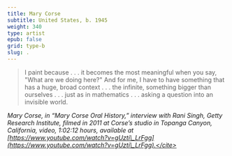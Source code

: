 ```yaml
---
title: Mary Corse
subtitle: United States, b. 1945
weight: 340
type: artist
epub: false
grid: type-b
slug: .
---
```

> I paint because . . . it becomes the most meaningful when you say, "What are we doing here?" And for me, I have to have something that has a huge, broad context . . . the infinite, something bigger than ourselves . . . just as in mathematics . . . asking a question into an invisible world.

<cite>Mary Corse, in “Mary Corse Oral History,” interview with Rani Singh, Getty Research Institute, filmed in 2011 at Corse’s studio in Topanga Canyon, California, video, 1:02:12 hours, available at [https://www.youtube.com/watch?v=gUzti\_LrFgg](https://www.youtube.com/watch?v=gUzti\_LrFgg).</cite>
